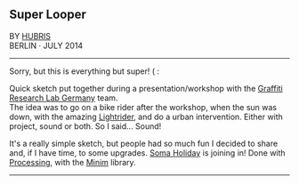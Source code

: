 ## Super Looper

BY [HUBRIS](http://cargocollective.com/hubris "See more of Hubris ->")  
BERLIN · JULY 2014 

--- 
  

Sorry, but this is everything but super! ( :  

Quick sketch put together during a presentation/workshop with the [Graffiti Research Lab Germany](http://www.graffitiresearchlab.de) team.  
The idea was to go on a bike rider after the workshop, when the sun was down, with the amazing [Lightrider](http://www.graffitiresearchlab.de/light-rider/), and do a urban intervention. Either with project, sound or both. So I said... Sound!  

It's a really simple sketch, but people had so much fun I decided to share and, if I have time, to some upgrades. [Soma Holiday](http://somaholiday.com) is joining in!
Done with [Processing](http://www.processing.org "See more of Processing ->"), with the [Minim](http://code.compartmental.net/tools/minim/) library. 


---
  
